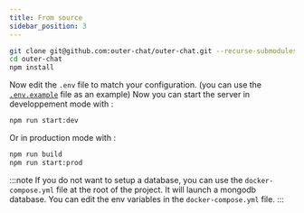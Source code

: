 ```yaml
---
title: From source
sidebar_position: 3
---
```


```bash
git clone git@github.com:outer-chat/outer-chat.git --recurse-submodules
cd outer-chat
npm install
```

Now edit the `.env` file to match your configuration. (you can use the [`.env.example`](.env.example) file as an example)
Now you can start the server in developpement mode with :

```bash
npm run start:dev
```

Or in production mode with :

```bash
npm run build
npm run start:prod
```

:::note
If you do not want to setup a database, you can use the `docker-compose.yml` file at the root of the project. It will launch a mongodb database. You can edit the env variables in the `docker-compose.yml` file.
:::
